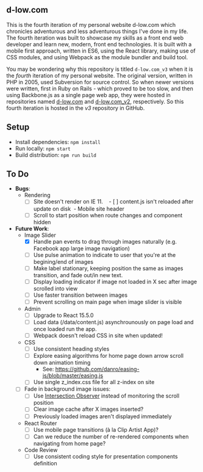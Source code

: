 d-low.com 
---
 
This is the fourth iteration of my personal website d-low.com which chronicles
adventurous and less adventurous things I've done in my life. The fourth 
iteration was built to showcase my skills as a front end web developer and learn
new, modern, front end technologies. It is built with a mobile first approach, 
written in ES6, using the React library, making use of CSS modules, and using 
Webpack as the module bundler and build tool.

You may be wondering why this repository is titled `d-low.com_v3` when it is
the _fourth_ iteration of my personal website. The original version, written in
PHP in 2005, used Subversion for source control. So when newer versions were 
written, first in Ruby on Rails - which proved to be too slow, and then using
Backbone.js as a single page web app, they were hosted in repositories named
[d-low.com](https://github.com/d-low/d-low.com) and 
[d-low.com_v2](https://github.com/d-low/d-low.com_v2), respectively. So this
fourth iteration is hosted in the _v3_ repository in GitHub.
 
 
Setup
---

- Install dependencies: `npm install`
- Run locally: `npm start`
- Build distribution: `npm run build`

To Do
---

- **Bugs**:
  - Rendering
    - [ ] Site doesn't render on IE 11.
    - [ ] content.js isn't reloaded after update on disk
  - Mobile site header 
    - [ ] Scroll to start position when route changes and component hidden
  
- **Future Work**:  
  - Image Slider
    - [x] Handle pan events to drag through images naturally (e.g. Facebook app large image navigation)
    - [ ] Use pulse animation to indicate to user that you're at the begining/end of images 
    - [ ] Make label stationary, keeping position the same as images transition, and fade out/in new text.
    - [ ] Display loading indicator if image not loaded in X sec after image scrolled into view
    - [ ] Use faster transition between images
    - [ ] Prevent scrolling on main page when image slider is visible
  - Admin
    - [ ] Upgrade to React 15.5.0
    - [ ] Load data (/data/content.js) asynchrounously on page load and once loaded run the app.
    - [ ] Webpack doesn't reload CSS in site when updated!
  - CSS
    - [ ] Use consistent heading styles 
    - [ ] Explore easing algorithms for home page down arrow scroll down animation timing
      - See: https://github.com/danro/easing-js/blob/master/easing.js
    - [ ] Use single z_index.css file for all z-index on site
  - [ ] Fade in background image issues:
    - [ ] Use [Intersection Observer](https://deanhume.com/Home/BlogPost/lazy-loading-images-using-intersection-observer/10163) instead of monitoring the scroll position
    - [ ] Clear image cache after X images inserted?
    - [ ] Previously loaded images aren't displayed immediately
  - React Router
    - [ ] Use mobile page transitions (à la Clip Artist App)?
    - [ ] Can we reduce the number of re-rendered components when navigating from home page?
  - Code Review
    - [ ] Use consistent coding style for presentation components definition 
